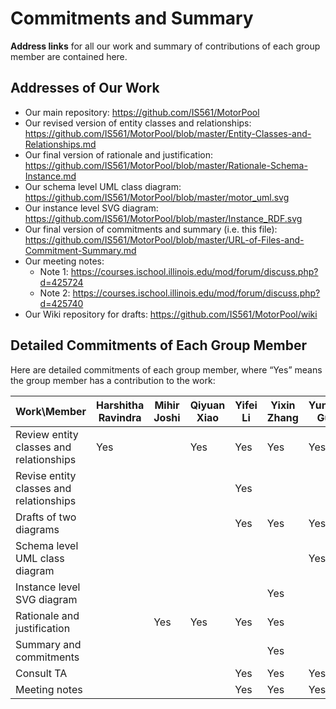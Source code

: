 # Commitments and Summary

__Address links__ for all our work and summary of contributions of each group member are contained here. 

## Addresses of Our Work
- Our main repository: https://github.com/IS561/MotorPool
- Our revised version of entity classes and relationships: https://github.com/IS561/MotorPool/blob/master/Entity-Classes-and-Relationships.md
- Our final version of rationale and justification: https://github.com/IS561/MotorPool/blob/master/Rationale-Schema-Instance.md
- Our schema level UML class diagram: https://github.com/IS561/MotorPool/blob/master/motor_uml.svg
- Our instance level SVG diagram: https://github.com/IS561/MotorPool/blob/master/Instance_RDF.svg 
- Our final version of commitments and summary (i.e. this file): https://github.com/IS561/MotorPool/blob/master/URL-of-Files-and-Commitment-Summary.md
- Our meeting notes: 
	- Note 1: https://courses.ischool.illinois.edu/mod/forum/discuss.php?d=425724
	- Note 2: https://courses.ischool.illinois.edu/mod/forum/discuss.php?d=425740 
- Our Wiki repository for drafts: https://github.com/IS561/MotorPool/wiki

## Detailed Commitments of Each Group Member
Here are detailed commitments of each group member, where “Yes” means the group member has a contribution to the work:

| Work\Member | Harshitha Ravindra | Mihir Joshi | Qiyuan Xiao | Yifei Li | Yixin Zhang | Yunya Gu |
| ----------- | ------------------ | ----------- | ----------- | -------- | ----------- | -------- | 
| Review entity classes and relationships | Yes |   | Yes | Yes | Yes | Yes |
| Revise entity classes and relationships |   |   |   | Yes |   |   |
| Drafts of two diagrams |   |   |   | Yes | Yes | Yes |
| Schema level UML class diagram |   |   |   |   |   | Yes |
| Instance level SVG diagram |   |   |   |   | Yes |   |
| Rationale and justification|   | Yes | Yes | Yes | Yes |   |
| Summary and commitments|    |   |   |   | Yes |   | 
| Consult TA |   |   |   | Yes | Yes | Yes |
| Meeting notes |   |   |   | Yes | Yes | Yes |
